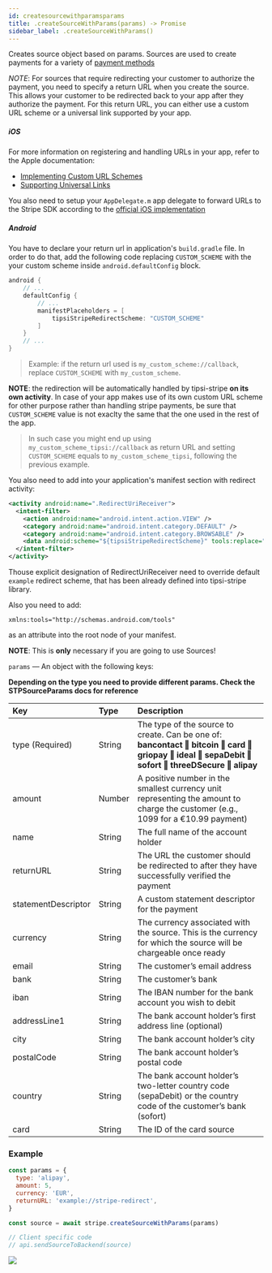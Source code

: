 ```yaml
---
id: createsourcewithparamsparams
title: .createSourceWithParams(params) -> Promise
sidebar_label: .createSourceWithParams()
---
```


Creates source object based on params. Sources are used to create payments for a variety of [payment methods](https://stripe.com/docs/sources)

_NOTE_: For sources that require redirecting your customer to authorize the payment, you need to specify a return URL when you create the source. This allows your customer to be redirected back to your app after they authorize the payment. For this return URL, you can either use a custom URL scheme or a universal link supported by your app.

##### iOS

For more information on registering and handling URLs in your app, refer to the Apple documentation:

* [Implementing Custom URL Schemes](https://developer.apple.com/library/content/documentation/iPhone/Conceptual/iPhoneOSProgrammingGuide/Inter-AppCommunication/Inter-AppCommunication.html#//apple_ref/doc/uid/TP40007072-CH6-SW10)
* [Supporting Universal Links](https://developer.apple.com/library/content/documentation/General/Conceptual/AppSearch/UniversalLinks.html)

You also need to setup your `AppDelegate.m` app delegate to forward URLs to the Stripe SDK according to the [official iOS implementation](https://stripe.com/docs/mobile/ios/sources#redirecting-your-customer)

##### Android

You have to declare your return url in application's `build.gradle` file.
In order to do that, add the following code replacing `CUSTOM_SCHEME` with the your custom scheme inside `android.defaultConfig` block.

```groovy
android {
    // ...
    defaultConfig {
        // ...
        manifestPlaceholders = [
            tipsiStripeRedirectScheme: "CUSTOM_SCHEME"
        ]
    }
    // ...
}
```
> Example: if the return url used is `my_custom_scheme://callback`, replace `CUSTOM_SCHEME` with `my_custom_scheme`.

**NOTE**: the redirection will be automatically handled by tipsi-stripe **on its own activity**.
In case of your app makes use of its own custom URL scheme for other purpose rather than handling stripe payments, be sure that `CUSTOM_SCHEME` value is not exaclty the same that the one used in the rest of the app.

> In such case you might end up using `my_custom_scheme_tipsi://callback` as return URL and setting `CUSTOM_SCHEME` equals to `my_custom_scheme_tipsi`, following the previous example.

You also need to add into your application's manifest section with redirect activity:
```xml
<activity android:name=".RedirectUriReceiver">
  <intent-filter>
    <action android:name="android.intent.action.VIEW" />
    <category android:name="android.intent.category.DEFAULT" />
    <category android:name="android.intent.category.BROWSABLE" />
    <data android:scheme="${tipsiStripeRedirectScheme}" tools:replace="android:scheme" />
  </intent-filter>
</activity>
```
Thouse explicit designation of RedirectUriReceiver need to override default `example` redirect scheme, that has been already defined into tipsi-stripe library.

Also you need to add:
```
xmlns:tools="http://schemas.android.com/tools"
```
as an attribute into the root node of your manifest.

**NOTE**: This is **only** necessary if you are going to use Sources!


`params` — An object with the following keys:

**Depending on the type you need to provide different params. Check the STPSourceParams docs for reference**

| Key | Type | Description |
| :--- | :--- | :--- |
| type (Required) | String | The type of the source to create. Can be one of: **bancontact ‖ bitcoin ‖ card ‖ griopay ‖ ideal ‖ sepaDebit ‖ sofort ‖ threeDSecure ‖ alipay** |
| amount | Number | A positive number in the smallest currency unit representing the amount to charge the customer (e.g., 1099 for a €10.99 payment) |
| name | String | The full name of the account holder |
| returnURL | String | The URL the customer should be redirected to after they have successfully verified the payment |
| statementDescriptor | String | A custom statement descriptor for the payment |
| currency | String | The currency associated with the source. This is the currency for which the source will be chargeable once ready |
| email | String | The customer’s email address |
| bank | String | The customer’s bank |
| iban | String | The IBAN number for the bank account you wish to debit |
| addressLine1 | String | The bank account holder’s first address line (optional) |
| city | String | The bank account holder’s city |
| postalCode | String | The bank account holder’s postal code |
| country | String | The bank account holder’s two-letter country code (sepaDebit) or the country code of the customer’s bank (sofort) |
| card | String | The ID of the card source |

### Example

```js
const params = {
  type: 'alipay',
  amount: 5,
  currency: 'EUR',
  returnURL: 'example://stripe-redirect',
}

const source = await stripe.createSourceWithParams(params)

// Client specific code
// api.sendSourceToBackend(source)
```

![](https://user-images.githubusercontent.com/5305150/30137085-019fa90e-9362-11e7-9e6b-b934d6e68b60.gif)
